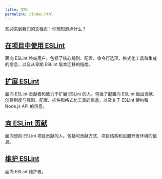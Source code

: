 ```yaml
---
title: 文档
permalink: /index.html
---
```


欢迎来到我们的文档页！你想知道点什么？

## [在项目中使用 ESLint](use/)

面向 ESLint 终端用户。包括了核心规则、配置、命令行选项、格式化工具和集成的信息，以及从早期 ESLint 版本迁移的指南。

## [扩展 ESLint](extend/)

面向 ESLint 贡献者和致力于扩展 ESLint 的人。包括了配置向 ESLint 做出贡献、创建制度与规则、配置、插件和格式化工具的信息，以及关于 ESLint 架构和 Node.js API 的信息。

## [向 ESLint 贡献](contribute/)

面向想向 ESLint 项目贡献的人。包括可贡献方式、项目结构和设置开发环境的信息。

## [维护 ESLint](maintain/)

面向 ESLint 维护者。
